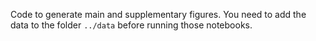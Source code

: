 Code to generate main and supplementary figures. You need to add the data to the folder `../data` before running those notebooks.
